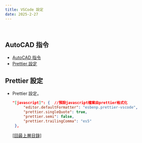 ```yaml
---
title: VSCode 設定
date: 2025-2-27
---
```

<br />

## AutoCAD 指令
- [AutoCAD 指令](#autocad-指令)
- [Prettier 設定](#prettier-設定)

## Prettier 設定
* Prettier 設定。  
   ```json
   "[javascript]": {  //預設javascript檔案由prettier格式化
        "editor.defaultFormatter": "esbenp.prettier-vscode",
        "prettier.singleQuote": true,
        "prettier.semi": false,
        "prettier.trailingComma": "es5"
    },
   ```
   [[回最上層目錄]](#top)
<br />